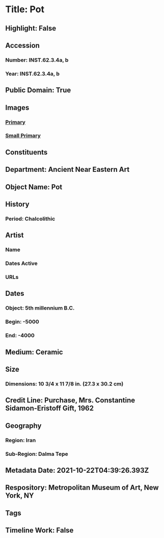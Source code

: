 # Title: Pot
## Highlight: False
## Accession
### Number: INST.62.3.4a, b
### Year: INST.62.3.4a, b
## Public Domain: True
## Images
### [Primary](https://images.metmuseum.org/CRDImages/an/original/MEINST62_3_4.jpg)
### [Small Primary](https://images.metmuseum.org/CRDImages/an/web-large/MEINST62_3_4.jpg)
## Constituents
## Department: Ancient Near Eastern Art
## Object Name: Pot
## History
### Period: Chalcolithic
## Artist
### Name
### Dates Active
### URLs
## Dates
### Object: 5th millennium B.C.
### Begin: -5000
### End: -4000
## Medium: Ceramic
## Size
### Dimensions: 10 3/4 x 11 7/8 in. (27.3 x 30.2 cm)
## Credit Line: Purchase, Mrs. Constantine Sidamon-Eristoff Gift, 1962
## Geography
### Region: Iran
### Sub-Region: Dalma Tepe
## Metadata Date: 2021-10-22T04:39:26.393Z
## Respository: Metropolitan Museum of Art, New York, NY
## Tags
## Timeline Work: False